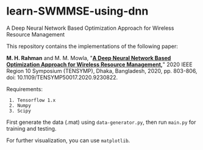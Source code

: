 # learn-SWMMSE-using-dnn
A Deep Neural Network Based Optimization Approach for Wireless Resource Management

This repository contains the implementations of the following paper:

**M. H. Rahman** and M. M. Mowla, "**[A Deep Neural Network Based Optimization Approach for Wireless Resource Management](https://ieeexplore.ieee.org/document/9230822),**" 2020 IEEE Region 10 Symposium (TENSYMP), Dhaka, Bangladesh, 2020, pp. 803-806, doi: 10.1109/TENSYMP50017.2020.9230822.

Requirements:

     1. Tensorflow 1.x
     2. Numpy
     3. Scipy

First generate the data (.mat) using `data-generator.py`, then run `main.py` for training and testing.

For further visualization, you can use `matplotlib`.
